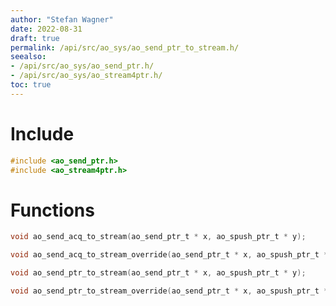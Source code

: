 ```yaml
---
author: "Stefan Wagner"
date: 2022-08-31
draft: true
permalink: /api/src/ao_sys/ao_send_ptr_to_stream.h/
seealso:
- /api/src/ao_sys/ao_send_ptr.h/
- /api/src/ao_sys/ao_stream4ptr.h/
toc: true
---
```


# Include

```c
#include <ao_send_ptr.h>
#include <ao_stream4ptr.h>
```

# Functions

```c
void ao_send_acq_to_stream(ao_send_ptr_t * x, ao_spush_ptr_t * y);
```

```c
void ao_send_acq_to_stream_override(ao_send_ptr_t * x, ao_spush_ptr_t * y);
```

```c
void ao_send_ptr_to_stream(ao_send_ptr_t * x, ao_spush_ptr_t * y);
```

```c
void ao_send_ptr_to_stream_override(ao_send_ptr_t * x, ao_spush_ptr_t * y);
```
